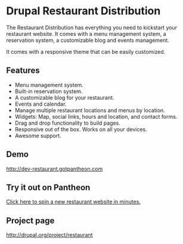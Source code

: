 Drupal Restaurant Distribution
=========

The Restaurant Distribution has everything you need to kickstart your restaurant website. It comes with a menu management system, a reservation system, a customizable blog and events management.

It comes with a responsive theme that can be easily customized.

## Features

* Menu management system.
* Built-in reservation system.
* A customizable blog for your restaurant.
* Events and calendar.
* Manage multiple restaurant locations and menus by location.
* Widgets: Map, social links, hours and location, and contact forms.
* Drag and drop functionality to build pages.
* Responsive out of the box. Works on all your devices.
* Awesome support.

## Demo

http://dev-restaurant.gotpantheon.com

## Try it out on Pantheon

[Click here to spin a new restaurant website in minutes.](https://dashboard.getpantheon.com/products/restaurant/spinup)

## Project page

http://drupal.org/project/restaurant


